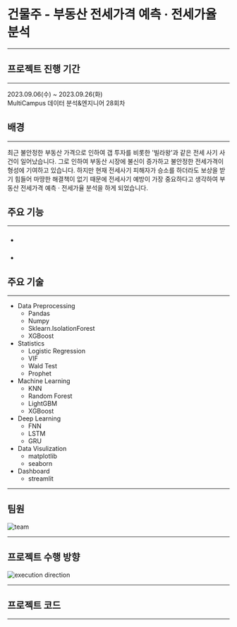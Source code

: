 # 건물주 - 부동산 전세가격 예측 · 전세가율 분석
---
## 프로젝트 진행 기간
---
2023.09.06(수) ~ 2023.09.26(화) <br>
MultiCampus 데이터 분석&엔지니어 28회차


## 배경
---
최근 불안정한 부동산 가격으로 인하여 갭 투자를 비롯한 '빌라왕'과 같은 전세 사기 사건이 일어났습니다. 그로 인하여 부동산 시장에 불신이 증가하고 불안정한 전세가격이 형성에 기여하고 있습니다. 하지만 현재 전세사기 피해자가 승소를 하더라도 보상을 받기 힘들어 마땅한 해결책이 없기 때문에 전세사기 예방이 가장 중요하다고 생각하여 부동산 전세가격 예측 · 전세가율 분석을 하게 되었습니다.

## 주요 기능
---
- ### 
- 

## 주요 기술
---
- Data Preprocessing
	- Pandas
	- Numpy
	- Sklearn.IsolationForest
	- XGBoost
- Statistics
	- Logistic Regression
	- VIF
	- Wald Test
	- Prophet
- Machine Learning
	- KNN
	- Random Forest
	- LightGBM
	- XGBoost
- Deep Learning
	- FNN
	- LSTM
	- GRU
- Data Visulization
	- matplotlib
	- seaborn
- Dashboard
	- streamlit
---
## 팀원
![team](https://github.com/DongWonC/jeonse_price_forecast/assets/139542280/73971cff-d3f7-4bfc-a32b-c0d321974777)

---

## 프로젝트 수행 방향
![execution direction](https://github.com/DongWonC/jeonse_price_forecast/assets/139542280/68a81f36-bf37-4426-a347-314287adf5ce)

---

## 프로젝트 코드
---
